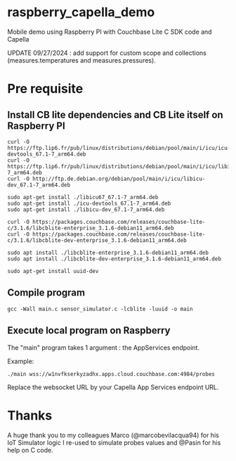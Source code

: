 
# raspberry_capella_demo
Mobile demo using Raspberry PI with Couchbase Lite C SDK code and Capella

UPDATE 09/27/2024 : add support for custom scope and collections (measures.temperatures and measures.pressures).

# Pre requisite
## Install CB lite dependencies and CB Lite itself on Raspberry PI

```
curl -O https://ftp.lip6.fr/pub/linux/distributions/debian/pool/main/i/icu/icu-devtools_67.1-7_arm64.deb
curl -O https://ftp.lip6.fr/pub/linux/distributions/debian/pool/main/i/icu/libicu67_67.1-7_arm64.deb
curl -O http://ftp.de.debian.org/debian/pool/main/i/icu/libicu-dev_67.1-7_arm64.deb

sudo apt-get install ./libicu67_67.1-7_arm64.deb
sudo apt-get install ./icu-devtools_67.1-7_arm64.deb
sudo apt-get install ./libicu-dev_67.1-7_arm64.deb

curl -O https://packages.couchbase.com/releases/couchbase-lite-c/3.1.6/libcblite-enterprise_3.1.6-debian11_arm64.deb
curl -O https://packages.couchbase.com/releases/couchbase-lite-c/3.1.6/libcblite-dev-enterprise_3.1.6-debian11_arm64.deb

sudo apt install ./libcblite-enterprise_3.1.6-debian11_arm64.deb
sudo apt install ./libcblite-dev-enterprise_3.1.6-debian11_arm64.deb

sudo apt-get install uuid-dev
```


## Compile program

```
gcc -Wall main.c sensor_simulator.c -lcblite -luuid -o main
```


## Execute local program on Raspberry
The "main" program takes 1 argument : the AppServices endpoint.

Example:
```
./main wss://w1nvfkserkyzadhx.apps.cloud.couchbase.com:4984/probes
```

Replace the websocket URL by your Capella App Services endpoint URL.

# Thanks
A huge thank you to my colleagues Marco (@marcobevilacqua94) for his IoT Simulator logic I re-used to simulate probes values and @Pasin for his help on C code. 


